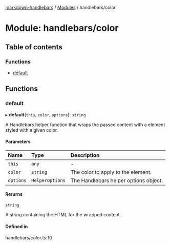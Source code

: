 [markdown-handlebars](../README.md) / [Modules](../modules.md) / handlebars/color

# Module: handlebars/color

## Table of contents

### Functions

- [default](handlebars_color.md#default)

## Functions

### default

▸ **default**(`this`, `color`, `options`): `string`

A Handlebars helper function that wraps the passed content with a <span> element
styled with a given color.

#### Parameters

| Name | Type | Description |
| :------ | :------ | :------ |
| `this` | `any` | - |
| `color` | `string` | The color to apply to the <span> element. |
| `options` | `HelperOptions` | The Handlebars helper options object. |

#### Returns

`string`

A string containing the HTML for the wrapped content.

#### Defined in

handlebars/color.ts:10
